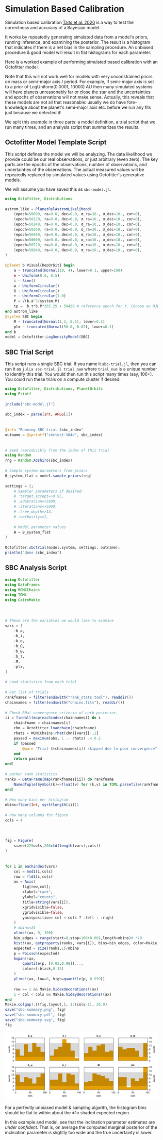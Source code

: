 # Simulation Based Calibration

Simulation based calibration [Talts et al. 2020](https://ui.adsabs.harvard.edu/abs/2018arXiv180406788T) is a way to test the correctness and accuracy of a Bayesian model. 

It works by repeatedly generating simulated data from a model's priors, running inference, and examining the posterior. 
The result is a histogram that indicates if there is a net bias in the sampling procedure. An unbiased procedure & good model will result in flat histograms for each parameter.

Here is a worked example of performing simulated based calibration with an Octofitter model.

Note that this will not work well for models with very unconstrained priors on mass or semi-major axis / period. For example, if semi-major axis is set to a prior of LogUniform(0.0001, 10000) AU then many simulated systems will have planets unreasonably far or close the star and the uncertainties and epochs of observations will not make sense.
Actually, this reveals that these models are not all that reasonable: usually we do have fore-knowledge about the planet's semi-major axis etc. before we run any fits just because we detected it! 

We split this example in three parts: a model definition, a trial script that we run many times, and an analysis script that summarizes the results.


## Octofitter Model Template Script
This script defines the model we will be analyzing. The data likelihood we provide could be our real observations, or just arbitrary (even zero). The key parts are the epochs of the observations, number of observations, and uncertainties of the observations. The actual measured values will be repeatedly replaced by simulated values using Octofitter's generative models.


We will assume you have saved this as `sbc-model.jl`.
```julia
using Octofitter, Distributions

astrom_like = PlanetRelAstromLikelihood(
    (epoch=50000, ra=0.0, dec=0.0, σ_ra=10., σ_dec=10., cor=0),
    (epoch=50120, ra=0.0, dec=0.0, σ_ra=10., σ_dec=10., cor=0),
    (epoch=50240, ra=0.0, dec=0.0, σ_ra=10., σ_dec=10., cor=0),
    (epoch=50360, ra=0.0, dec=0.0, σ_ra=10., σ_dec=10., cor=0),
    (epoch=50480, ra=0.0, dec=0.0, σ_ra=10., σ_dec=10., cor=0),
    (epoch=50600, ra=0.0, dec=0.0, σ_ra=10., σ_dec=10., cor=0),
    (epoch=50720, ra=0.0, dec=0.0, σ_ra=10., σ_dec=10., cor=0),
    (epoch=50840, ra=0.0, dec=0.0, σ_ra=10., σ_dec=10., cor=0),
)

@planet b Visual{KepOrbit} begin
    a ~ truncated(Normal(10, 4), lower=0.1, upper=100)
    e ~ Uniform(0.0, 0.5)
    i ~ Sine()
    ω ~ UniformCircular()
    Ω ~ UniformCircular()
    τ ~ UniformCircular(1.0)
    P = √(b.a^3/system.M)
    tp =  b.τ*b.P*365.25 + 50420 # reference epoch for τ. Choose an MJD date near your data.
end astrom_like
@system SBC begin
    M ~ truncated(Normal(1.2, 0.1), lower=0.1)
    plx ~ truncated(Normal(50.0, 0.02), lower=0.1)
end b
model = Octofitter.LogDensityModel(SBC)
```

## SBC Trial Script
This script runs a single SBC trial. If you name it `sbc-trial.jl`, 
then you can run it as `julia sbc-trial.jl trial_num` where `trial_num`
is a unique number to identify this trial. You would then run this script
many times (say, 100+). You could run these trials on a compute cluster if desired.
```julia
using Octofitter, Distributions, PlanetOrbits
using Printf

include("sbc-model.jl")

sbc_index = parse(Int, ARGS[1])


@info "Running SBC trial $sbc_index"
outname = @sprintf("sbctest-%04d", sbc_index)


# Seed reproducibly from the index of this trial
using Random
rng = Random.Xoshiro(sbc_index)

# Sample system parameters from priors
θ_system_flat = model.sample_priors(rng)

settings = (;
    # Sampler parameters if desired:
    # :target_accept=>0.95,
    # :adaptation=>5000,
    # :iterations=>5000,
    # :tree_depth=>13,
    # :verbosity=>2,

    # Model parameter values
    θ = θ_system_flat
)

Octofitter.sbctrial(model.system, settings, outname);
println("done $sbc_index")
```


## SBC Analysis Script
```julia
using Octofitter
using DataFrames
using MCMCChains
using TOML
using CairoMakie



# These are the variables we would like to examine
vars = [
    :b_a,
    :b_i,
    :b_e,
    :b_Ω,
    :b_ω,
    :b_τ,
    :M,
    :plx,
]

# Load statistics from each trial

# Get list of trials
rankfnames = filter(endswith("rank_stats.toml"), readdir())
chainnames = filter(endswith("chains.fits"), readdir())

# Check RHat convergence criteria of each posterior.
ii = findall(map(eachindex(chainnames)) do i
    chainfname = chainnames[i]
    chn = Octofitter.loadchain(chainfname)
    rhats = MCMCChains.rhat(chn)[vars][:,2]
    passed = maximum(abs, 1 .- rhats) .< 0.2
    if !passed 
        @warn "Trial $(chainnames[i]) skipped due to poor convergence"
    end
    return passed
end)

# gather rank statistics
ranks = DataFrame(map(rankfnames[ii]) do rankfname
    NamedTuple(Symbol(k)=>float(v) for (k,v) in TOML.parsefile(rankfname))
end)

# How many bins per histogram
nbins=floor(Int, sqrt(length(ii)))

# How many columns for figure
cols = 4



fig = Figure(
    size=(225cols,200cld(length(vars),cols))
)


for i in eachindex(vars)
    col = mod1(i,cols)
    row = fld1(i,cols)
    ax = Axis(
        fig[row,col];
        xlabel="rank",
        ylabel="counts",
        title=string(vars[i]),
        xgridvisible=false,
        ygridvisible=false,
        yaxisposition= col < cols ? :left : :right
    )
    # nbins=25
    xlims!(ax, 0, 100)
    bin_edges = range(start=0,stop=100+0.001,length=nbins)#.*10
    hist!(ax, getproperty(ranks, vars[i]), bins=bin_edges, color=Makie.wong_colors()[2])
    expected = size(ranks,1)/nbins
    p = Poisson(expected)
    hspan!(ax,
        quantile(p, [0.02,0.98])...,
        color=(:black,0.15)
    )
    ylims!(ax, low=0, high=quantile(p, 0.999))

    row == 1 && Makie.hidexdecorations!(ax)
    1 < col < cols && Makie.hideydecorations!(ax)
end
Makie.colgap!.((fig.layout,), 1:(cols-1), 30.0)
save("sbc-summary.png", fig)
save("sbc-summary.pdf", fig)
save("sbc-summary.svg", fig)
fig
```
![](assets/sbc-summary.svg)

For a perfectly unbiased model & sampling algorith, the histogram bins should be flat to within about the ±1σ shaded expected region.

In this example and model, see that the inclination parameter estimates are *under confident*. That is, on average the computed marginal posterior of the inclination parameter is slightly too wide and the true uncertainty is lower.